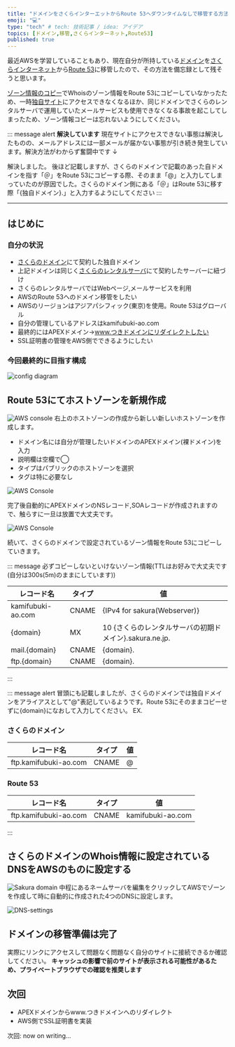 ```yaml
---
title: "ドメインをさくらインターエットからRoute 53へダウンタイムなしで移管する方法-Part1"
emoji: "💻"
type: "tech" # tech: 技術記事 / idea: アイデア
topics: [ドメイン,移管,さくらインターネット,Route53]
published: true
---
```


最近AWSを学習していることもあり、現在自分が所持している[ドメイン][mydomain-link]を[さくらインターネット][sakura-addr]から[Route 53][route-53-addr]に移管したので、その方法を備忘録として残そうと思います。

[ゾーン情報のコピー](#route-53にてホストゾーンを新規作成)でWhoisのゾーン情報をRoute 53にコピーしていなかったため、一時[独自サイト][mydomain-link]にアクセスできなくなるほか、同じドメインでさくらのレンタルサーバで運用していたメールサービスも使用できなくなる事故を起こしてしまったため、ゾーン情報コピーは忘れないようにしてください。

::: message alert
**解決しています**
現在サイトにアクセスできない事態は解決したものの、メールアドレスには一部メールが届かない事態が引き続き発生しています。解決方法がわからず奮闘中です
↓

解決しました。
後ほど記載しますが、さくらのドメインで記載のあった自ドメインを指す「＠」をRoute 53にコピーする際、そのまま「@」と入力してしまっていたのが原因でした。さくらのドメイン側にある「＠」はRoute 53に移す際「{独自ドメイン}.」と入力するようにしてください
:::

---

## はじめに

### 自分の状況

- [さくらのドメイン][domain-sakura-ne-jp]にて契約した独自ドメイン
- 上記ドメインは同じく[さくらのレンタルサーバ][rs-sakura-ne-jp]にて契約したサーバーに紐づけ
- さくらのレンタルサーバではWebページ,メールサービスを利用
- AWSのRoute 53へのドメイン移管をしたい
- AWSのリージョンはアジアパシフィック(東京)を使用。Route 53はグローバル
- 自分の管理しているアドレスはkamifubuki-ao.com
- 最終的にはAPEXドメイン→www.つきドメインにリダイレクトしたい
- SSL証明書の管理をAWS側でできるようにしたい

### 今回最終的に目指す構成

![config diagram](/images/howto-change-domain-regist/AWS-configDiagram-Web.png)

## Route 53にてホストゾーンを新規作成

![AWS console](/images/howto-change-domain-regist/AWS_Route53_1.png)
右上のホストゾーンの作成から新しい新しいホストゾーンを作成します。

- ドメイン名には自分が管理したいドメインのAPEXドメイン(裸ドメイン)を入力
- 説明欄は空欄で◯
- タイプはパブリックのホストゾーンを選択
- タグは特に必要なし

![AWS Console](/images/howto-change-domain-regist/2025-03-08-20-07-30.png)

完了後自動的にAPEXドメインのNSレコード,SOAレコードが作成されますので、触らすに一旦は放置で大丈夫です。

![AWS Console](/images/howto-change-domain-regist/1.png)

続いて、さくらのドメインで設定されているゾーン情報をRoute 53にコピーしていきます。

::: message
必ずコピーしないといけないゾーン情報(TTLはお好みで大丈夫です(自分は300s(5m)のままにしています))

| レコード名 | タイプ | 値 |
| ---- | ---- | ---- |
|kamifubuki-ao.com | CNAME | {IPv4 for sakura(Webserver)}
| {domain} | MX | 10 {さくらのレンタルサーバの初期ドメイン}.sakura.ne.jp. |
| mail.{domain} | CNAME | {domain}. |
| ftp.{domain} | CNAME | {domain}. |

:::

::: message alert
冒頭にも記載しましたが、さくらのドメインでは独自ドメインをアライアスとして"@"表記しているようです。Route 53にそのままコピーせずに{domain}になおして入力してください。
EX.

### さくらのドメイン

| レコード名 | タイプ | 値 |
| ---- | ---- | ---- |
| ftp.kamifubuki-ao.com | CNAME | @ |

### Route 53

| レコード名 | タイプ | 値 |
| ---- | ---- | ---- |
| ftp.kamifubuki-ao.com | CNAME | kamifubuki-ao.com |

:::

## さくらのドメインのWhois情報に設定されているDNSをAWSのものに設定する

![Sakura domain](/images/howto-change-domain-regist/Sakura-domain.png)
中程にあるネームサーバを編集をクリックしてAWSでゾーンを作成して時に自動的に作成された4つのDNSに設定します。

![DNS-settings](/images/howto-change-domain-regist/dns-settings.png)

## ドメインの移管準備は完了

実際にリンクにアクセスして問題なく問題なく自分のサイトに接続できるか確認してください。
**キャッシュの影響で前のサイトが表示される可能性があるため、プライベートブラウザでの確認を推奨します**

## 次回

- APEXドメインからwww.つきドメインへのリダイレクト
- AWS側でSSL証明書を実装

次回: now on writing...

[mydomain-link]: http://www.kamifubuki-ao.com/ "独自管理ドメイン"
[sakura-addr]: https://www.sakura.ad.jp/ "さくらインターネットHP"
[route-53-addr]: https://aws.amazon.com/jp/route53/ "Route53HP"
[domain-sakura-ne-jp]: https://domain.sakura.ad.jp/ "さくらのドメインHP"
[rs-sakura-ne-jp]: https://rs.sakura.ad.jp/ "さくらのレンタルサーバHP"
